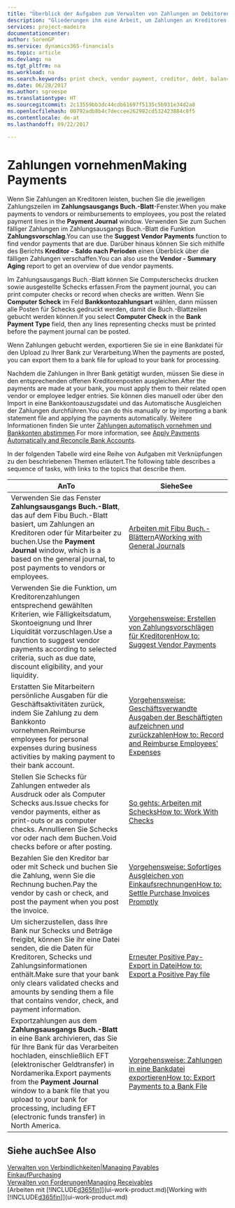 ```yaml
---
title: "Überblick der Aufgaben zum Verwalten von Zahlungen an Debitoren | Microsoft Docs"
description: "Gliederungen ihm eine Arbeit, um Zahlungen an Kreditoren oder zu den Gläubigern, einschließlich Buchungszahlungszeilen und das Anzeigen einer Übersicht über den fälligen Saldo zu verwalten."
services: project-madeira
documentationcenter: 
author: SorenGP
ms.service: dynamics365-financials
ms.topic: article
ms.devlang: na
ms.tgt_pltfrm: na
ms.workload: na
ms.search.keywords: print check, vendor payment, creditor, debt, balance due, AP
ms.date: 06/28/2017
ms.author: sgroespe
ms.translationtype: HT
ms.sourcegitcommit: 2c13559bb3dc44cdb61697f5135c5b931e34d2a8
ms.openlocfilehash: 00792adb8b4c7deccee262982cd532423884c8f5
ms.contentlocale: de-at
ms.lasthandoff: 09/22/2017

---
```

# <a name="making-payments"></a><span data-ttu-id="4eff8-103">Zahlungen vornehmen</span><span class="sxs-lookup"><span data-stu-id="4eff8-103">Making Payments</span></span>
<span data-ttu-id="4eff8-104">Wenn Sie Zahlungen an Kreditoren leisten, buchen Sie die jeweiligen Zahlungszeilen im **Zahlungsausgangs Buch.-Blatt**-Fenster.</span><span class="sxs-lookup"><span data-stu-id="4eff8-104">When you make payments to vendors or reimbursements to employees, you post the related payment lines in the **Payment Journal** window.</span></span> <span data-ttu-id="4eff8-105">Verwenden Sie zum Suchen fälliger Zahlungen im Zahlungsausgangs Buch.-Blatt die Funktion **Zahlungsvorschlag**.</span><span class="sxs-lookup"><span data-stu-id="4eff8-105">You can use the **Suggest Vendor Payments** function to find vendor payments that are due.</span></span> <span data-ttu-id="4eff8-106">Darüber hinaus können Sie sich mithilfe des Berichts **Kreditor - Saldo nach Perioden** einen Überblick über die fälligen Zahlungen verschaffen.</span><span class="sxs-lookup"><span data-stu-id="4eff8-106">You can also use the **Vendor - Summary Aging** report to get an overview of due vendor payments.</span></span>

<span data-ttu-id="4eff8-107">Im Zahlungsausgangs Buch.-Blatt können Sie Computerschecks drucken sowie ausgestellte Schecks erfassen.</span><span class="sxs-lookup"><span data-stu-id="4eff8-107">From the payment journal, you can print computer checks or record when checks are written.</span></span> <span data-ttu-id="4eff8-108">Wenn Sie **Computer Scheck** im Feld **Bankkontozahlungsart** wählen, dann müssen alle Posten für Schecks gedruckt werden, damit die Buch.-Blattzeilen gebucht werden können.</span><span class="sxs-lookup"><span data-stu-id="4eff8-108">If you select **Computer Check** in the **Bank Payment Type** field, then any lines representing checks must be printed before the payment journal can be posted.</span></span>

<span data-ttu-id="4eff8-109">Wenn Zahlungen gebucht werden, exportieren Sie sie in eine Bankdatei für den Upload zu Ihrer Bank zur Verarbeitung.</span><span class="sxs-lookup"><span data-stu-id="4eff8-109">When the payments are posted, you can export them to a bank file for upload to your bank for processing.</span></span>

<span data-ttu-id="4eff8-110">Nachdem die Zahlungen in Ihrer Bank getätigt wurden, müssen Sie diese in den entsprechenden offenen Kreditorenposten ausgleichen.</span><span class="sxs-lookup"><span data-stu-id="4eff8-110">After the payments are made at your bank, you must apply them to their related open vendor or employee ledger entries.</span></span> <span data-ttu-id="4eff8-111">Sie können dies manuell oder über den Import in eine Bankkontoauszugsdatei und das Automatische Ausgleichen der Zahlungen durchführen.</span><span class="sxs-lookup"><span data-stu-id="4eff8-111">You can do this manually or by importing a bank statement file and applying the payments automatically.</span></span> <span data-ttu-id="4eff8-112">Weitere Informationen finden Sie unter [Zahlungen automatisch vornehmen und Bankkonten abstimmen](receivables-apply-payments-auto-reconcile-bank-accounts.md).</span><span class="sxs-lookup"><span data-stu-id="4eff8-112">For more information, see [Apply Payments Automatically and Reconcile Bank Accounts](receivables-apply-payments-auto-reconcile-bank-accounts.md).</span></span>

<span data-ttu-id="4eff8-113">In der folgenden Tabelle wird eine Reihe von Aufgaben mit Verknüpfungen zu den beschriebenen Themen erläutert.</span><span class="sxs-lookup"><span data-stu-id="4eff8-113">The following table describes a sequence of tasks, with links to the topics that describe them.</span></span>

| <span data-ttu-id="4eff8-114">An</span><span class="sxs-lookup"><span data-stu-id="4eff8-114">To</span></span> | <span data-ttu-id="4eff8-115">Siehe</span><span class="sxs-lookup"><span data-stu-id="4eff8-115">See</span></span> |
| --- | --- |
|<span data-ttu-id="4eff8-116">Verwenden Sie das Fenster **Zahlungsausgangs Buch.-Blatt**, das auf dem Fibu Buch.-Blatt basiert, um Zahlungen an Kreditoren oder für Mitarbeiter zu buchen.</span><span class="sxs-lookup"><span data-stu-id="4eff8-116">Use the **Payment Journal** window, which is a based on the general journal, to post payments to vendors or employees.</span></span>|<span data-ttu-id="4eff8-117">[Arbeiten mit Fibu Buch.-Blättern](ui-work-general-journals.md)A</span><span class="sxs-lookup"><span data-stu-id="4eff8-117">[Working with General Journals](ui-work-general-journals.md)</span></span>|
| <span data-ttu-id="4eff8-118">Verwenden Sie die Funktion, um Kreditorenzahlungen entsprechend gewählten Kriterien, wie Fälligkeitsdatum, Skontoeignung und Ihrer Liquidität vorzuschlagen.</span><span class="sxs-lookup"><span data-stu-id="4eff8-118">Use a function to suggest vendor payments according to selected criteria, such as due date, discount eligibility, and your liquidity.</span></span> |[<span data-ttu-id="4eff8-119">Vorgehensweise: Erstellen von Zahlungsvorschlägen für Kreditoren</span><span class="sxs-lookup"><span data-stu-id="4eff8-119">How to: Suggest Vendor Payments</span></span>](payables-how-suggest-vendor-payments.md) |
|<span data-ttu-id="4eff8-120">Erstatten Sie Mitarbeitern persönliche Ausgaben für die Geschäftsaktivitäten zurück, indem Sie Zahlung zu dem Bankkonto vornehmen.</span><span class="sxs-lookup"><span data-stu-id="4eff8-120">Reimburse employees for personal expenses during business activities by making payment to their bank account.</span></span>|[<span data-ttu-id="4eff8-121">Vorgehensweise: Geschäftsverwandte Ausgaben der Beschäftigten aufzeichnen und zurückzahlen</span><span class="sxs-lookup"><span data-stu-id="4eff8-121">How to: Record and Reimburse Employees' Expenses</span></span>](finance-how-record-reimburse-employee-expenses.md)|
| <span data-ttu-id="4eff8-122">Stellen Sie Schecks für Zahlungen entweder als Ausdruck oder als Computer Schecks aus.</span><span class="sxs-lookup"><span data-stu-id="4eff8-122">Issue checks for vendor payments, either as print-outs or as computer checks.</span></span> <span data-ttu-id="4eff8-123">Annullieren Sie Schecks vor oder nach dem Buchen.</span><span class="sxs-lookup"><span data-stu-id="4eff8-123">Void checks before or after posting.</span></span> |[<span data-ttu-id="4eff8-124">So gehts: Arbeiten mit Schecks</span><span class="sxs-lookup"><span data-stu-id="4eff8-124">How to: Work With Checks</span></span>](payables-how-work-checks.md) |
| <span data-ttu-id="4eff8-125">Bezahlen Sie den Kreditor bar oder mit Scheck und buchen Sie die Zahlung, wenn Sie die Rechnung buchen.</span><span class="sxs-lookup"><span data-stu-id="4eff8-125">Pay the vendor by cash or check, and post the payment when you post the invoice.</span></span> |[<span data-ttu-id="4eff8-126">Vorgehensweise: Sofortiges Ausgleichen von Einkaufsrechnungen</span><span class="sxs-lookup"><span data-stu-id="4eff8-126">How to: Settle Purchase Invoices Promptly</span></span>](finance-how-to-settle-purchase-invoices-promptly.md) |
| <span data-ttu-id="4eff8-127">Um sicherzustellen, dass Ihre Bank nur Schecks und Beträge freigibt, können Sie ihr eine Datei senden, die die Daten für Kreditoren, Schecks und Zahlungsinformationen enthält.</span><span class="sxs-lookup"><span data-stu-id="4eff8-127">Make sure that your bank only clears validated checks and amounts by sending them a file that contains vendor, check, and payment information.</span></span> |[<span data-ttu-id="4eff8-128">Erneuter Positive Pay-Export in Datei</span><span class="sxs-lookup"><span data-stu-id="4eff8-128">How to: Export a Positive Pay file</span></span>](finance-how-positive-pay.md) |
|<span data-ttu-id="4eff8-129">Exportzahlungen aus dem **Zahlungsausgangs Buch.-Blatt** in eine Bank archivieren, das Sie für Ihre Bank für das Verarbeiten hochladen, einschließlich EFT (elektronischer Geldtransfer) in Nordamerika.</span><span class="sxs-lookup"><span data-stu-id="4eff8-129">Export payments from the **Payment Journal** window to a bank file that you upload to your bank for processing, including EFT (electronic funds transfer) in North America.</span></span> |[<span data-ttu-id="4eff8-130">Vorgehensweise: Zahlungen in eine Bankdatei exportieren</span><span class="sxs-lookup"><span data-stu-id="4eff8-130">How to: Export Payments to a Bank File</span></span>](payables-how-export-payments-bank-file.md)|  

## <a name="see-also"></a><span data-ttu-id="4eff8-131">Siehe auch</span><span class="sxs-lookup"><span data-stu-id="4eff8-131">See Also</span></span>
[<span data-ttu-id="4eff8-132">Verwalten von Verbindlichkeiten|</span><span class="sxs-lookup"><span data-stu-id="4eff8-132">Managing Payables</span></span>](payables-manage-payables.md)  
[<span data-ttu-id="4eff8-133">Einkauf</span><span class="sxs-lookup"><span data-stu-id="4eff8-133">Purchasing</span></span>](purchasing-manage-purchasing.md)  
[<span data-ttu-id="4eff8-134">Verwalten von Forderungen</span><span class="sxs-lookup"><span data-stu-id="4eff8-134">Managing Receivables</span></span>](receivables-manage-receivables.md)  
<span data-ttu-id="4eff8-135">[Arbeiten mit [!INCLUDE[d365fin](includes/d365fin_md.md)]](ui-work-product.md)</span><span class="sxs-lookup"><span data-stu-id="4eff8-135">[Working with [!INCLUDE[d365fin](includes/d365fin_md.md)]](ui-work-product.md)</span></span>  

